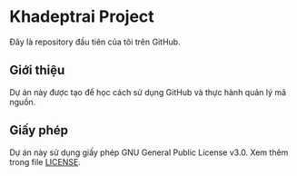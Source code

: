 # Khadeptrai Project

Đây là repository đầu tiên của tôi trên GitHub.

## Giới thiệu
Dự án này được tạo để học cách sử dụng GitHub và thực hành quản lý mã nguồn.

## Giấy phép
Dự án này sử dụng giấy phép GNU General Public License v3.0.
Xem thêm trong file [LICENSE](LICENSE).
